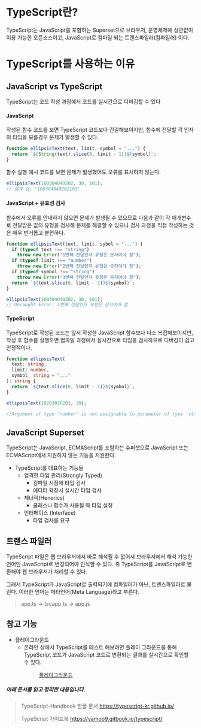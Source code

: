 # TypeScript란?

TypeScript는 JavaScript를 포함하는 Superset으로 브라우저, 운영체제에 상관없이 이용 가능한 오픈소스이고, JavaScript로 컴파일 되는 트랜스파일러(컴파일러) 이다.

# TypeScript를 사용하는 이유

## JavaScript vs TypeScript

TypeScript는 코드 작성 과정에서 코드를 실시간으로 디버깅할 수 있다

#### JavaScript

작성된 함수 코드를 보면 TypeScript 코드보다 간결해보이지만, 함수에 전달할 각 인자의 타입을 모를경우 문제가 발생할 수 있다.

```js
function ellipsisText(text, limit, symbol = "...") {
  return `${String(text).slice(0, limit - 1)}${symbol}`;
}
```

함수 실행 예시 코드를 보면 문제가 발생했어도 오류를 표시하지 않는다.

```js
ellipsisText(100304040202, 30, 101);
// 결과 값: "100304040202101"
```

#### JavaScript + 유효성 검사

함수에서 오류를 안내하지 않으면 문제가 발생될 수 있으므로 다음과 같이 각 매개변수로 전달받은 값의 유형을 검사해 문제를 해결할 수 있으나
검사 과정을 직접 작성하는 것은 매우 번거롭고 불편하다.

```js
function ellipsisText(text, limit, sybol = "...") {
  if (typeof text !== "string")
    throw new Error("1번째 전달인자 유형은 문자여야 함");
  if (typeof limit !== "number")
    throw new Error("2번째 전달인자 유형은 숫자여야 함");
  if (typeof symbol !== "string")
    throw new Error("3번째 전달인자 유형은 문자여야 함");
  return `${text.slice(0, limit - 1)}${symbol}`;
}

ellipsisText(100304040202, 30, 101);
// Uncaught Error: 1번째 전달인자 유형은 문자여야 함
```

#### TypeScript

TypeScript로 작성된 코드는 앞서 작성한 JavaScript 함수보다 다소 복잡해보이지만, 작성 후 함수를 실행하면 컴파일 과정에서 실시간으로 타입을 검사하므로 디버깅이 쉽고 안정적이다.

```ts
function ellipsisText(
  text: string,
  limit: number,
  symbol: string = "..."
): string {
  return `${text.slice(0, limit - 1)}${symbol}`;
}

ellipsisText(10203010201, 30);

//Argument of type 'number' is not assignable to parameter of type 'string'.
```

## JavaScript Superset

TypeScript는 JavaScript, ECMAScript를 포함하는 수퍼셋으로 JavaScript 또는 ECMAScript에서 지원하지 않는 기능을 지원한다.

- TypeScript를 대표하는 기능들
  - 엄격한 타입 관리(Strongly Typed)
    - 컴파일 시점에 타입 검사
    - 에디터 확장시 실시간 타입 검사
  - 제너릭(Henerics)
    - 클래스나 함수가 사용될 때 타입 설정
  - 인터페이스 (Interface)
    - 타입 검사를 요구

## 트랜스 파일러

TypeScript 파일은 웹 브라우저에서 바로 해석될 수 없어서 브라우저에서 해석 가능한 언어인 JavaScript로 변경되어야 인식할 수 있다.
즉 TypeScript를 JavaScript로 변환해야 웹 브라우저가 처리할 수 있다.

그래서 TypeScript가 JavaScript로 출력되기에 컴파일러가 아닌, 트렌스파일러로 불린다. 이러한 언어는 메타언어(Meta Language)라고 부른다.

> app.ts -> tscapp.ts -> app.js

## 참고 기능

- 플레이그라운드
  - 온라인 상에서 TypeScript를 테스트 해보려면 플레이 그라운드를 통해 TypeScript 코드가 JavaScript 코드로 변환되는 결과를 실시간으로 확인할 수 있다.
    > [플레이그라운드](https://www.typescriptlang.org/play?#code/PTAEHUFMBsGMHsC2lQBd5oBYoCoE8AHSAZVgCcBLA1UABWgEM8BzM+AVwDsATAGiwoBnUENANQAd0gAjQRVSQAUCEmYKsTKGYUAbpGF4OY0BoadYKdJMoL+gzAzIoz3UNEiPOofEVKVqAHSKymAAmkYI7NCuqGqcANag8ABmIjQUXrFOKBJMggBcISGgoAC0oACCbvCwDKgU8JkY7p7ehCTkVDQS2E6gnPCxGcwmZqDSTgzxxWWVoASMFmgYkAAeRJTInN3ymj4d-jSCeNsMq-wuoPaOltigAKoASgAywhK7SbGQZIIz5VWCFzSeCrZagNYbChbHaxUDcCjJZLfSDbExIAgUdxkUBIursJzCFJtXydajBBCcQQ0MwAUVWDEQC0gADVHBQGNJ3KAALygABEAAkYNAMOB4GRonzFBTBPB3AERcwABS0+mM9ysygc9wASmCKhwzQ8ZC8iHFzmB7BoXzcZmY7AYzEg-Fg0HUiQ58D0Ii8fLpDKZgj5SWxfPADlQAHJhAA5SASPlBFQAeS+ZHegmdWkgR1QjgUrmkeFATjNOmGWH0KAQiGhwkuNok4uiIgMHGxCyYrA4PCCJSAA)

##### 아래 문서를 읽고 정리한 내용입니다.

> TypeScript-Handbook 한글 문서
> https://typescript-kr.github.io/
>
> TypeScript 가이드북
> https://yamoo9.gitbook.io/typescript/
